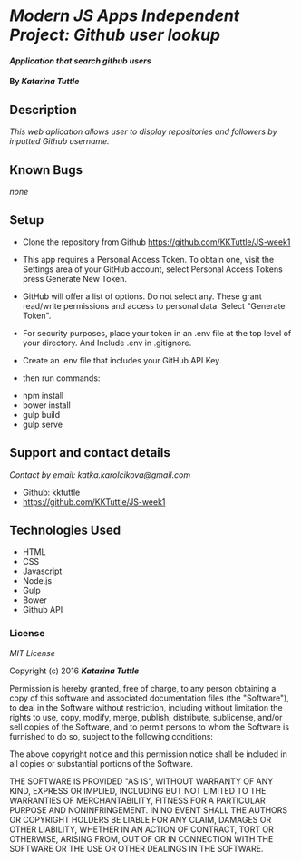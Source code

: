 # _Modern JS Apps Independent Project: Github user lookup_

#### _Application that search github users_

#### By _**Katarina Tuttle**_

## Description
_This web aplication allows user to display repositories and followers by inputted Github username._

## Known Bugs

_none_

## Setup
* Clone the repository from Github https://github.com/KKTuttle/JS-week1
* This app requires a Personal Access Token. To obtain one, visit the Settings area of your GitHub account, select Personal Access Tokens press Generate New Token.
* GitHub will offer a list of options. Do not select any. These grant read/write permissions and access to personal data. Select "Generate Token".
* For security purposes, place your token in an .env file at the top level of your directory. And Include .env in .gitignore.
* Create an .env file that includes your GitHub API Key.

* then run commands: 
- npm install
- bower install
- gulp build
- gulp serve

## Support and contact details

_Contact by email: katka.karolcikova@gmail.com_
* Github: kktuttle
* https://github.com/KKTuttle/JS-week1

## Technologies Used

* HTML
* CSS
* Javascript
* Node.js
* Gulp
* Bower
* Github API

### License

*MIT License*

Copyright (c) 2016 **_Katarina Tuttle_**

Permission is hereby granted, free of charge, to any person obtaining a copy of this software and associated documentation files (the "Software"), to deal in the Software without restriction, including without limitation the rights to use, copy, modify, merge, publish, distribute, sublicense, and/or sell copies of the Software, and to permit persons to whom the Software is furnished to do so, subject to the following conditions:

The above copyright notice and this permission notice shall be included in all copies or substantial portions of the Software.

THE SOFTWARE IS PROVIDED "AS IS", WITHOUT WARRANTY OF ANY KIND, EXPRESS OR IMPLIED, INCLUDING BUT NOT LIMITED TO THE WARRANTIES OF MERCHANTABILITY, FITNESS FOR A PARTICULAR PURPOSE AND NONINFRINGEMENT. IN NO EVENT SHALL THE AUTHORS OR COPYRIGHT HOLDERS BE LIABLE FOR ANY CLAIM, DAMAGES OR OTHER LIABILITY, WHETHER IN AN ACTION OF CONTRACT, TORT OR OTHERWISE, ARISING FROM, OUT OF OR IN CONNECTION WITH THE SOFTWARE OR THE USE OR OTHER DEALINGS IN THE SOFTWARE.
